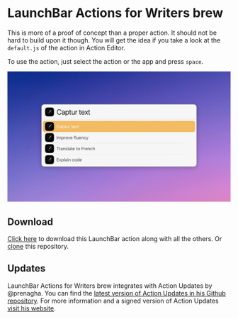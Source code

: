 # LaunchBar Actions for Writers brew

This is more of a proof of concept than a proper action. It should not be hard to build upon it though. 
You will get the idea if you take a look at the `default.js` of the action in Action Editor. 

To use the action, just select the action or the app and press `space`.

<img src="01.jpg" width="806"/> 

## Download

[Click here](https://github.com/Ptujec/LaunchBar/archive/refs/heads/master.zip) to download this LaunchBar action along with all the others. Or [clone](https://docs.github.com/en/repositories/creating-and-managing-repositories/cloning-a-repository) this repository.

## Updates

LaunchBar Actions for Writers brew integrates with Action Updates by @prenagha. You can find the [latest version of Action Updates in his Github repository](https://github.com/prenagha/launchbar). For more information and a signed version of Action Updates [visit his website](https://renaghan.com/launchbar/action-updates/).

